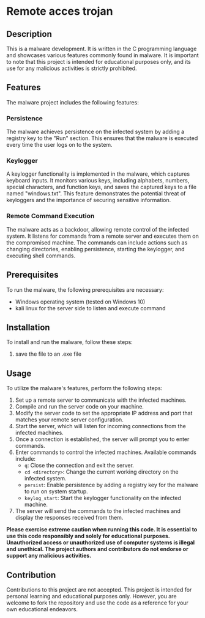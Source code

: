# Remote acces trojan


## Description
This is a malware development. It is written in the C programming language and showcases various features commonly found in malware. It is important to note that this project is intended for educational purposes only, and its use for any malicious activities is strictly prohibited.

## Features
The malware project includes the following features:

### Persistence
The malware achieves persistence on the infected system by adding a registry key to the "Run" section. This ensures that the malware is executed every time the user logs on to the system.

### Keylogger
A keylogger functionality is implemented in the malware, which captures keyboard inputs. It monitors various keys, including alphabets, numbers, special characters, and function keys, and saves the captured keys to a file named "windows.txt". This feature demonstrates the potential threat of keyloggers and the importance of securing sensitive information.

### Remote Command Execution
The malware acts as a backdoor, allowing remote control of the infected system. It listens for commands from a remote server and executes them on the compromised machine. The commands can include actions such as changing directories, enabling persistence, starting the keylogger, and executing shell commands.

## Prerequisites
To run the malware, the following prerequisites are necessary:
- Windows operating system (tested on Windows 10)
- kali linux for the server side to listen and execute command

## Installation
To install and run the malware, follow these steps:
1. save the file to an .exe file 
 

## Usage
To utilize the malware's features, perform the following steps:
1. Set up a remote server to communicate with the infected machines.
2. Compile and run the server code on your machine.
3. Modify the server code to set the appropriate IP address and port that matches your remote server configuration.
4. Start the server, which will listen for incoming connections from the infected machines.
5. Once a connection is established, the server will prompt you to enter commands.
6. Enter commands to control the infected machines. Available commands include:
   - `q`: Close the connection and exit the server.
   - `cd <directory>`: Change the current working directory on the infected system.
   - `persist`: Enable persistence by adding a registry key for the malware to run on system startup.
   - `keylog_start`: Start the keylogger functionality on the infected machine.
7. The server will send the commands to the infected machines and display the responses received from them.

**Please exercise extreme caution when running this code. It is essential to use this code responsibly and solely for educational purposes. Unauthorized access or unauthorized use of computer systems is illegal and unethical. The project authors and contributors do not endorse or support any malicious activities.**

## Contribution
Contributions to this project are not accepted. This project is intended for personal learning and educational purposes only. However, you are welcome to fork the repository and use the code as a reference for your own educational endeavors.



